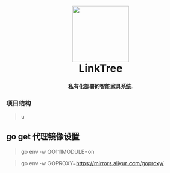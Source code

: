 <h1 align="center">
  <br>
  <a href="https://cloudreve.org/" alt="logo" ><img src="https://raw.githubusercontent.com/cloudreve/frontend/master/public/static/img/logo192.png" width="150"/></a>
  <br>
      LinkTree
  <br>
</h1>
<h4 align="center">私有化部署的智能家具系统.</h4>


### 项目结构

> u
## go get 代理镜像设置

> go env -w GO111MODULE=on

> go env -w GOPROXY=https://mirrors.aliyun.com/goproxy/